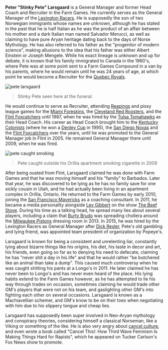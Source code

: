 
**Peter "Stinky Pete" Larsgaard** is a General Manager and former Head Coach and Recruiter in the Farm Games. He currently serves as the General Manager of the [Lexington Racers](lexington_racers). He is supposedly the son of two Norwegian immigrants whose names are unknown, although he has stated in the past that he is half Italian as he was the product of an affair between his mother and a dark Italian man named Salvador Merucci, as well as claiming to have pure Aryan heritage dating back to the days of Norse Mythology. He has also referred to his father as the "progenitor of modern science", making allusions to the idea that his father was either Albert Einstein or Joseph Mengele. While his exact lineage is unknown and up for debate, it is known that his family immigrated to Canada in the 1960's, where Pete was at some point sent to a Farm Games Compound in a van by his parents, where he would remain until he was 24 years of age, at which point he would become a Recruiter for the [Quebec Royals](#a). 

![pete larsgaard](https://github.com/user-attachments/assets/b80c5bc7-0d6b-486e-815c-a16ab72c558a)
> Stinky Pete seen here at the funeral.

He would continue to serve as Recruiter, attending [Reapings](farm_games_reaping) and pissy league games for the [Miami Foreskins](#a), the [Cleveland Red Roosters](cleveland_red_roosters), and the [Flint Foxcatchers](#a) until 1987, when he was hired by the [Tulsa Tomahawks](#a) as their Head Coach. His career as Head Coach brought him to the [Kentucky Colonists](kentucky_colonists) (where he won a [Denley Cup](denley_cup) in 1995), the [San Diego Novas](#a) and the [Flint Foxcatchers](#a) over the years, until he was promoted to the General Manager job in Flint in 2005. He remained General Manager there until 2009, when he was fired. 

![pete caught smoking](https://github.com/user-attachments/assets/86cef503-5469-4b46-87c1-b4e588ce9bfd)
> Pete caught outside his Orillia apartment smoking cigarette in 2009

After being ousted from Flint, Larsgaard claimed he was done with Farm Games and that he was moving himself and his "family" to Barbados. Later that year, he was discovered to be lying as he has no family save for one sickly cousin in Utah, and he had actually been living in an apartment complex in Orillia, Ontario. He returned to the Farm Games by early 2010, joining the [San Francisco Mavericks](#a) as a coaching consultant. In 2011, he became a media personality alongside [Lev Gibbert](lev_gibbert) on the show [The Beef Stove](the_beef_stove). During his time as a talking head, he spread many lies about several players, including a claim that [Burty Brudo](#a) was spreading chollera around the [Milwaukee Pistons](milwaukee_pistons) dressing room in 2013. In 2015, he was hired by the Lexington Racers as General Manager after [Dick Resler](#a), Pete's old gambling and lying friend, was appointed team president of organization by Popeye's.

Larsgaard is known for being a consistent and unrelenting liar, constantly lying about bizarre things like his origins, his diet, his taste in decor and art, his friends, even going so far as to denying his need to defecate, claiming he has "never shit a day in his life" and that he would rather "be butchered like an animal than take a dump". This caused much controversy when he was caught shitting his pants at a Longo's in 2011. He later claimed he has never been to Longo's and has never even heard of the place. His lying habits extend to the Farm Games however, as he has attempted to lie his way through trades on occasion, sometimes claiming he would trade other GM's players that were not on his team, and gaslighting other GM's into fighting each other on several occasions. Larsgaard is known as a Machiavellian schemer, and GM's know to be on their toes when negotiating with him due to his slippery tongue and cheap lies.

Larsgaard has supposedly been super involved in Neo-Aryan mythology and conspiracy theories, considering himself a classical Norseman, like a Viking or something of the like. He is also very angry about [cancel culture](#a), and even wrote a book called "Cancel This!: How Third Wave Feminism Is Making Things Hard for Rapists", which he appeared on Tucker Carlson's Fox News show to promote.
